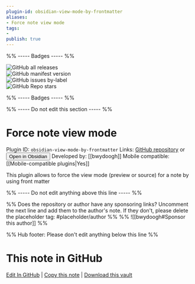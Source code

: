 ```yaml
---
plugin-id: obsidian-view-mode-by-frontmatter
aliases:
- Force note view mode
tags: 
- 
publish: true
---
```


%% ----- Badges ----- %%

![GitHub all releases](https://img.shields.io/github/downloads/bwydoogh/obsidian-force-view-mode-of-note/total?color=573E7A&logo=github&style=for-the-badge)   
![GitHub manifest version](https://img.shields.io/github/manifest-json/v/bwydoogh/obsidian-force-view-mode-of-note?color=573E7A&logo=github&style=for-the-badge)   
![GitHub issues by-label](https://img.shields.io/github/issues/bwydoogh/obsidian-force-view-mode-of-note/help%20wanted?color=573E7A&logo=github&style=for-the-badge)   
![GitHub Repo stars](https://img.shields.io/github/stars/bwydoogh/obsidian-force-view-mode-of-note?color=573E7A&logo=github&style=for-the-badge)

%% ----- Badges ----- %%

%% ----- Do not edit this section ----- %%

# Force note view mode

Plugin ID: `obsidian-view-mode-by-frontmatter`
Links: [GitHub repository](https://github.com/bwydoogh/obsidian-force-view-mode-of-note) or [<button id=HH>Open in Obsidian</button>](obsidian://show-plugin?id=obsidian-view-mode-by-frontmatter)
Developed by: [[bwydoogh]]
Mobile compatible: [[Mobile-compatible plugins|Yes]]

This plugin allows to force the view mode (preview or source) for a note by using front matter

%% ----- Do not edit anything above this line ----- %% 

%% Does the repository or author have any sponsoring links? Uncomment the next line and add them to the author's note. If they don't, please delete the placeholder tag: #placeholder/author %%
%% ![[bwydoogh#Sponsor this author]] %%

%% Hub footer: Please don't edit anything below this line %%

# This note in GitHub

<span class="git-footer">[Edit In GitHub](https://github.dev/obsidian-community/obsidian-hub/blob/main/02%20-%20Community%20Expansions/02.05%20All%20Community%20Expansions/Plugins/obsidian-view-mode-by-frontmatter.md "git-hub-edit-note") | [Copy this note](https://raw.githubusercontent.com/obsidian-community/obsidian-hub/main/02%20-%20Community%20Expansions/02.05%20All%20Community%20Expansions/Plugins/obsidian-view-mode-by-frontmatter.md "git-hub-copy-note") | [Download this vault](https://github.com/obsidian-community/obsidian-hub/archive/refs/heads/main.zip "git-hub-download-vault") </span>
